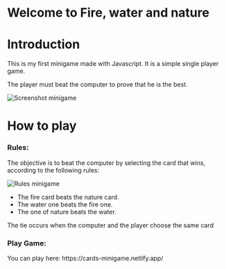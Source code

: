 # Welcome to Fire, water and nature

# Introduction
This is my first minigame made with Javascript. It is a simple single player game.


The player must beat the computer to prove that he is the best.

![Screenshot minigame](https://github.com/alexruix/Minigame-con-Javascript__Fire-water-nature/blob/main/img/Screenshot.png)


# How to play
<h3>  Rules: </h3> 
The objective is to beat the computer by selecting the card that wins, according to the following rules:



![Rules minigame](https://github.com/alexruix/Minigame-con-Javascript__Fire-water-nature/blob/main/img/rules.png)

<ul>
<li> The fire card beats the nature card. </li>
<li> The water one beats the fire one. </li>
<li> The one of nature beats the water. </li>
</ul>
The tie occurs when the computer and the player choose the same card



<h3>Play Game:</h3>
You can play here: 
https://cards-minigame.netlify.app/
